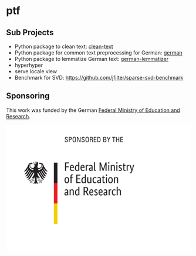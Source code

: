 # ptf


## Sub Projects

- Python package to clean text: [clean-text](https://github.com/jfilter/clean-text)
- Python package for common text preprocessing for German: [german](https://github.com/jfilter/german-preprocessing)
- Python package to lemmatize German text: [german-lemmatizer](https://github.com/jfilter/german-lemmatizer)
-  hyperhyper
-  serve locale view
-  Benchmark for SVD: <https://github.com/jfilter/sparse-svd-benchmark>

## Sponsoring

This work was funded by the German [Federal Ministry of Education and Research](https://www.bmbf.de/en/index.html).

<img src="./bmbf_funded.svg">
